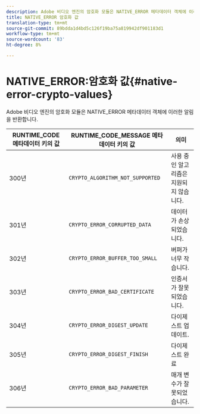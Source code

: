 ```yaml
---
description: Adobe 비디오 엔진의 암호화 모듈은 NATIVE_ERROR 메타데이터 객체에 이러한 알림을 반환합니다.
title: NATIVE_ERROR 암호화 값
translation-type: tm+mt
source-git-commit: 89bdda1d4bd5c126f19ba75a819942df901183d1
workflow-type: tm+mt
source-wordcount: '83'
ht-degree: 8%

---
```



# NATIVE_ERROR:암호화 값{#native-error-crypto-values}

Adobe 비디오 엔진의 암호화 모듈은 NATIVE_ERROR 메타데이터 객체에 이러한 알림을 반환합니다.

| RUNTIME_CODE 메타데이터 키의 값 | RUNTIME_CODE_MESSAGE 메타데이터 키의 값 | 의미 |
|---|---|---|
| 300년 | `CRYPTO_ALGORITHM_NOT_SUPPORTED` | 사용 중인 알고리즘은 지원되지 않습니다. |
| 301년 | `CRYPTO_ERROR_CORRUPTED_DATA` | 데이터가 손상되었습니다. |
| 302년 | `CRYPTO_ERROR_BUFFER_TOO_SMALL` | 버퍼가 너무 작습니다. |
| 303년 | `CRYPTO_ERROR_BAD_CERTIFICATE` | 인증서가 잘못되었습니다. |
| 304년 | `CRYPTO_ERROR_DIGEST_UPDATE` | 다이제스트 업데이트. |
| 305년 | `CRYPTO_ERROR_DIGEST_FINISH` | 다이제스트 완료 |
| 306년 | `CRYPTO_ERROR_BAD_PARAMETER` | 매개 변수가 잘못되었습니다. |

